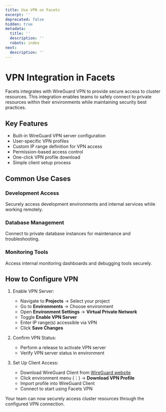 ```yaml
---
title: Use VPN on Facets
excerpt: ''
deprecated: false
hidden: true
metadata:
  title: ''
  description: ''
  robots: index
next:
  description: ''
---
```

# VPN Integration in Facets

Facets integrates with WireGuard VPN to provide secure access to cluster resources. This integration enables teams to safely connect to private resources within their environments while maintaining security best practices.

## Key Features

- Built-in WireGuard VPN server configuration
- User-specific VPN profiles
- Custom IP range definition for VPN access
- Permission-based access control
- One-click VPN profile download
- Simple client setup process

## Common Use Cases

### Development Access

Securely access development environments and internal services while working remotely.

### Database Management

Connect to private database instances for maintenance and troubleshooting.

### Monitoring Tools

Access internal monitoring dashboards and debugging tools securely.

## How to Configure VPN

1. Enable VPN Server:
   - Navigate to **Projects** → Select your project
   - Go to **Environments** → Choose environment
   - Open **Environment Settings** → **Virtual Private Network**
   - Toggle **Enable VPN Server**
   - Enter IP range(s) accessible via VPN
   - Click **Save Changes**

2. Confirm VPN Status:
   - Perform a release to activate VPN server
   - Verify VPN server status in environment

3. Set Up Client Access:
   - Download WireGuard Client from [WireGuard website](https://www.wireguard.com/install/)
   - Click environment menu (⋮) → **Download VPN Profile**
   - Import profile into WireGuard Client
   - Connect to start using Facets VPN

Your team can now securely access cluster resources through the configured VPN connection.